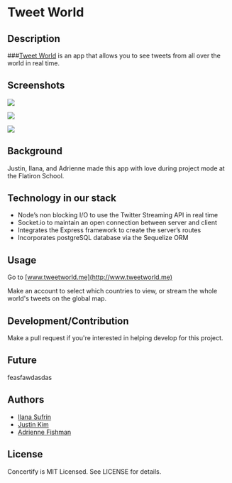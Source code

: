 Tweet World
=======================


## Description

###[Tweet World](http://www.tweetworld.me) is an app that allows you to see tweets from all over the world in real time.

## Screenshots

![](http://i.imgur.com/VsNtyhS.png)

![](http://i.imgur.com/T6z1Xnp.png)

![](http://i.imgur.com/T6z1Xnp.png)

## Background

Justin, Ilana, and Adrienne made this app with love during project mode at the Flatiron School.

## Technology in our stack


- Node’s non blocking I/O to use the Twitter Streaming API in real time
- Socket.io to maintain an open connection between server and client
- Integrates the Express framework to create the server’s routes
- Incorporates postgreSQL database via the Sequelize ORM


## Usage

Go to [www.tweetworld.me](http://www.tweetworld.me)

Make an account to select which countries to view, or stream the whole world's tweets on the global map.

## Development/Contribution

Make a pull request if you're interested in helping develop for this project.

## Future

feasfawdasdas

## Authors

- [Ilana Sufrin](https://twitter.com/IlanaSufrin)
- [Justin Kim](#)
- [Adrienne Fishman](#)

## License

Concertify is MIT Licensed. See LICENSE for details.

